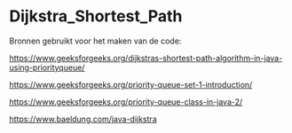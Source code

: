 # Dijkstra_Shortest_Path

Bronnen gebruikt voor het maken van de code:

https://www.geeksforgeeks.org/dijkstras-shortest-path-algorithm-in-java-using-priorityqueue/

https://www.geeksforgeeks.org/priority-queue-set-1-introduction/

https://www.geeksforgeeks.org/priority-queue-class-in-java-2/

https://www.baeldung.com/java-dijkstra
